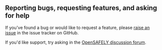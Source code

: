 ## Reporting bugs, requesting features, and asking for help

If you've found a bug or would like to request a feature, please
[raise an issue](https://github.com/opensafely-core/opencodelists/issues/new)
in the issue tracker on GitHub.

If you'd like support, try asking in the
[OpenSAFELY discussion forum](https://github.com/opensafely/documentation/discussions).
